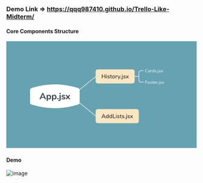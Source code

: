 ### Demo Link => https://qqq987410.github.io/Trello-Like-Midterm/

#### Core Components Structure

<img src="./public/images/componentStructure.png" alt="componentStructure" width="800"/>

#### Demo

![image](https://github.com/qqq987410/Trello-Like-Midterm/blob/master/demo.gif)
